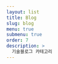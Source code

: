 ```yaml
---
layout: list
title: Blog
slug: blog
menu: true
submenu: true
order: 7
description: >
  기술블로그 카테고리
---
```

